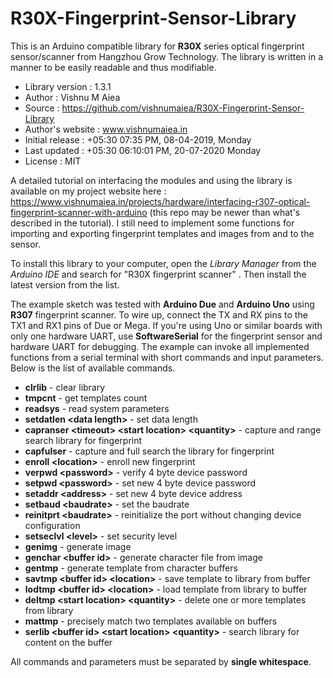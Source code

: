 # R30X-Fingerprint-Sensor-Library
This is an Arduino compatible library for **R30X** series optical fingerprint sensor/scanner from Hangzhou Grow Technology. The library is written in a manner to be easily readable and thus modifiable.

- Library version : 1.3.1
- Author : Vishnu M Aiea
- Source : https://github.com/vishnumaiea/R30X-Fingerprint-Sensor-Library
- Author's website : www.vishnumaiea.in
- Initial release : +05:30 07:35 PM, 08-04-2019, Monday
- Last updated : +05:30 06:10:01 PM, 20-07-2020 Monday
- License : MIT

A detailed tutorial on interfacing the modules and using the library is available on my project website here : https://www.vishnumaiea.in/projects/hardware/interfacing-r307-optical-fingerprint-scanner-with-arduino (this repo may be newer than what's described in the tutorial). I still need to implement some functions for importing and exporting fingerprint templates and images from and to the sensor.

To install this library to your computer, open the _Library Manager_ from the _Arduino IDE_ and search for "R30X fingerprint scanner"
. Then install the latest version from the list.

The example sketch was tested with **Arduino Due** and **Arduino Uno** using **R307** fingerprint scanner. To wire up, connect the TX and RX pins to the TX1 and RX1 pins of Due or Mega. If you're using Uno or similar boards with only one hardware UART, use **SoftwareSerial** for the fingerprint sensor and hardware UART for debugging. The example can invoke all implemented functions from a serial terminal with short commands and input parameters. Below is the list of available commands.

- **clrlib** - clear library
- **tmpcnt** - get templates count
- **readsys** - read system parameters
- **setdatlen \<data length\>** - set data length
- **capranser \<timeout\> \<start location\> \<quantity\>** - capture and range search library for fingerprint
- **capfulser** - capture and full search the library for fingerprint
- **enroll \<location\>** - enroll new fingerprint
- **verpwd \<password\>** - verify 4 byte device password
- **setpwd \<password\>** - set new 4 byte device password
- **setaddr \<address\>** - set new 4 byte device address
- **setbaud \<baudrate\>** - set the baudrate
- **reinitprt \<baudrate\>** - reinitialize the port without changing device configuration
- **setseclvl \<level\>** - set security level
- **genimg** - generate image
- **genchar \<buffer id\>** - generate character file from image
- **gentmp** - generate template from character buffers
- **savtmp \<buffer id\> \<location\>** - save template to library from buffer
- **lodtmp \<buffer id\> \<location\>** - load template from library to buffer
- **deltmp \<start location\> \<quantity\>** - delete one or more templates from library
- **mattmp** - precisely match two templates available on buffers
- **serlib \<buffer id\> \<start location\> \<quantity\>** - search library for content on the buffer

All commands and parameters must be separated by **single whitespace**.
